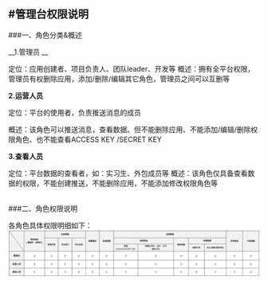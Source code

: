 #管理台权限说明
-------------

###一、角色分类&概述

__1.管理员
__

定位：应用创建者、项目负责人、团队leader、开发等
概述：拥有全平台权限，管理员有权删除应用，添加/删除/编辑其它角色，管理员之间可以互删等



__2.运营人员__

定位：平台的使用者，负责推送消息的成员

概述：该角色可以推送消息，查看数据。但不能删除应用、不能添加/编辑/删除权限角色、也不能查看ACCESS KEY /SECRET KEY

__3.查看人员__

定位：平台数据的查看者，如：实习生、外包成员等
概述：该角色仅具备查看数据的权限，不能创建推送，不能删除应用，不能添加修改权限角色等

<br>
###二、角色权限说明

各角色具体权限明细如下：
![](/assets/权限表.png)


